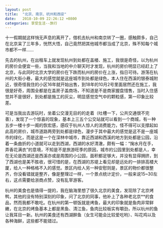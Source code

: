 ```yaml
---
layout: post
title:  "北京、南京、杭州和西安"
date:   2018-10-09 22:26:12 +0800
categories: 享受生活--旅行
---
```

十一假期就这样悄无声息的离开了，借机去杭州和南京转了一圈，感触颇多，自己在北京呆了三年多，恍然大悟，自己竟然把其他城市都当成了北京，殊不知每个城市都不一样......

先去的杭州，在出租车上就发现杭州到处都在盖楼、施工，我很是奇怪，以为杭州的房价会便宜一些，当我和当地的中介聊天时才发现，杭州的房价明显已经赶上了北京，与此同时北京大学的房价在下跌而杭州的房价在上涨，指日可待。游荡在杭州的大街小巷，最大的感觉就是这座城市到处都是绿色，本人住在西溪的银泰城附近，很奇怪我住的小区16年就开始出售，到18年的10月2号里面居然还在施工，我很是好奇，周围全都是在盖房子盖商场，不知道是不是商家握盘惜售，当时入住感觉并不是很好，到处都是施工的灰尘，明显感觉空气中的颗粒感，第一印象比较差。

可是当我出去游玩时，坐着公交漫无目的的走着（吐槽一下，公共交通很不完善），发现了一个惊喜的现象，基本上三五个公交站就可以看到一个商城，有一种五步一楼十步一阁的恢宏感，感叹于杭州人惊人的消费能力，怪不得可以支撑起如此高的房价，城市道路两旁到处都是绿色，漫步于其中最大的感觉是这不是一座城市的绿化，而是这是一个在深林中城市，靠近西湖和西溪的地方到处都是公园，沿着一条曲折的小道就可以走到西湖，西湖的水好清澈，颇有一幅：“掬水月在手，弄香花满衣”的意境，不知是不是旅游旺季的原因，城市的公园里到处都是人，幸在无论是西湖还是西溪亦或是周围的小公园，面积都足够大，并没有显得拥挤，到了西湖也是美不胜收，很可惜的是，在西湖的苏堤上看见却是远处的一排排高楼大厦，给人一种格格不入的感觉。景区内给人另一种安慰则是，景区的物价都很整齐，你没看错就是整齐，像是整理过一样，一个景点统计定价，一般来说15~30左右，这点需要给浙商点赞，没有乱宰游客。

杭州的美食也是值得一提的，我在脑海里想了很久北京的美食，发现除了北京烤鸭，其他的没有特别深刻的印象，问了北京的同事，他补上了各种老北京**的食品，然而我都不敢吃。在杭州的第一顿饭就是烤鱼，最大的印象就是鱼肉非常鲜嫩，在北京的烤鱼基本上都是黑鱼、清江鱼，鱼肉比较板实有嚼劲，所以杭州的鱼让我耳目一新。杭州的美食还有西湖醉鱼（女生可能会比较爱吃哟）、叫花鸡以及各种海鲜，这些都不能错过。

